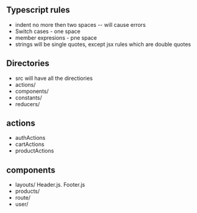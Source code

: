## Typescript rules
* indent no more then two spaces -- will cause errors
* Switch cases - one space
* member expresions - pne space
* strings will be single quotes, except jsx rules which are double quotes


## Directories
* src will have all the directiories
* actions/
* components/
* constants/
* reducers/
  
## actions
* authActions
* cartActions
* productActions
  
## components
* layouts/ Header.js. Footer.js
* products/
* route/
* user/
